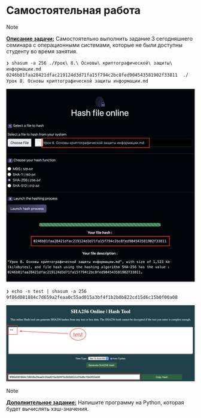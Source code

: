# Самостоятельная работа

> [!NOTE]
> <ins>**Описание задачи:**</ins>
> Самостоятельно выполнить задание 3 сегодняшнего семинара с операционными системами, которые не были доступны студенту во время занятия.

```shell
❯ shasum -a 256 ./Урок\ 8.\ Основы\ криптографической\ защиты\ информации.md
0246b81faa28421dfac219124d3d71fa15f794c2bc8fed904543581902f33811  ./Урок 8. Основы криптографической защиты информации.md
```
![Screenshot](./attachments/Screenshot_2024-11-26_at_23.51.56.png)

```shell
❯ echo -n test | shasum -a 256
9f86d081884c7d659a2feaa0c55ad015a3bf4f1b2b0b822cd15d6c15b0f00a08
```

![Screenshot](./attachments/Screenshot_2024-11-26_at_23.45.06.png)

> [!NOTE]
>  <ins>**Дополнительное задание:**</ins>
> Напишите программу на Python, которая будет вычислять хэш-значения.
> 
